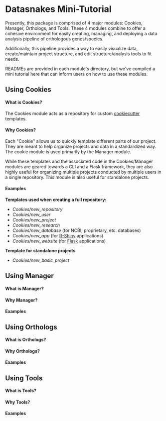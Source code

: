 Datasnakes Mini-Tutorial
==========================
Presently, this package is comprised of 4 major modules: Cookies, Manager, Orthologs,
and Tools. These 4 modules combine to offer a cohesive environment for easily creating,
managing, and deploying a data analysis pipeline of orthologous genes/species.

Additionally, this pipeline provides a way to easily visualize data, create/maintain project
structure, and edit structure/analysis tools to fit needs.

READMEs are provided in each module's directory, but we've compiled a mini tutorial here
that can inform users on how to use these modules.

Using Cookies
--------------
#### What is Cookies?
The Cookies module acts as a repository for custom [cookiecutter](https://github.com/audreyr/cookiecutter) templates.  

#### Why Cookies?
Each "Cookie" allows us to quickly template different parts of our project.  They are meant to help organize projects
and data in a standardized way.  The cookie module is used primarily by the Manager module.  

While these templates and the associated code in the Cookies/Manager modules are geared towards a CLI and a Flask framework, 
they are also highly useful for organizing multiple projects conducted by multiple users in a single repository.  This module is also useful for 
standalone projects.

#### Examples
**Templates used when creating a full repository:**
* _Cookies/new_repository_
* _Cookies/new_user_
* _Cookies/new_project_
* _Cookies/new_research_
* _Cookies/new_database_ (for NCBI, proprietary, etc. databases)
* _Cookies/new_app_ (for [R-Shiny](https://github.com/grabear/awesome-rshiny) applications)
* _Cookies/new_website_ (for [Flask](http://flask.pocoo.org/) applications)

**Template for standalone projects**
* _Cookies/new_basic_project_

Using Manager
--------------
#### What is Manager?

#### Why Manager?

#### Examples

Using Orthologs
----------------
#### What is Orthologs?

#### Why Orthologs?

#### Examples

Using Tools
------------
#### What is Tools?

#### Why Tools?

#### Examples